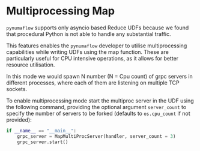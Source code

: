 # Multiprocessing Map

`pynumaflow` supports only asyncio based Reduce UDFs because we found that procedural Python is not able to handle 
any substantial traffic. 

This features enables the `pynumaflow` developer to utilise multiprocessing capabilities while 
writing UDFs using the map function. These are particularly useful for CPU intensive operations,
as it allows for better resource utilisation.

In this mode we would spawn N number (N = Cpu count) of grpc servers in different processes, where each of them are
listening on multiple TCP sockets.

To enable multiprocessing mode start the multiproc server in the UDF using the following command,
providing the optional argument `server_count` to specify the number of
servers to be forked (defaults to `os.cpu_count` if not provided):
```python
if __name__ == "__main__":
    grpc_server = MapMultiProcServer(handler, server_count = 3)
    grpc_server.start()
```
